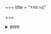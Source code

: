 +++
title = "११उ ०३"

+++

<details><summary>हरदत्तः</summary>

एवमुपाकरणस्य काल उक्तः ।

अथ प्रयोगः– अग्नेरुपसमाधानादि तन्त्रं प्रतिपद्यते ।
अग्निश्च श्रोत्रियागाराद्वाहार्यः, मन्थ्यो वा, न त्वौपासनो बहूनामत्र सहत्वाभावात् ।
भार्यायाश्च सहत्वाभावात् वचनमत्र प्रयोग? ।
विद्यासंस्कारार्थमिदं कर्म वेदसंयुक्तम् ।
तत्राज्यभागान्ते ऽन्वारब्धेषु शिष्येषु प्रधानाहुतीर्जुहोति ।
काण्डऋषिभ्यः प्रजापतिस्सोमोऽग्निर्विश्वदेवा ब्रह्मा स्वयंभूः इति पञ्च काण्डऋषयः ।
तत्र प्रजापतये स्वाहेति होमः ।
प्रजापतये काण्डऋषये स्वाहेत्यन्ये ।
"सदसस्पतिमद्भुतम्" इत्यनेन सदसस्पतये जुहोति ।
"तत्सवितुर्" इत्येतया सावित्र्यै, कल्पान्तरे तथा दर्शनात् ।
ऋग्वेदाय यजुर्वेदाय सामवेदायाथर्वणवेदायेति चतस्रो वेदाहुतयः ।
तत उपहोमाः ।
जयादि प्रतिपद्यते इत्यर्थः ।
एक आचार्या वेदाहुतीनामुपरिष्टात् सदसस्पतिं होतव्यं मन्यन्ते ॥३॥
</details>
